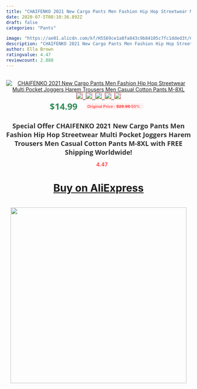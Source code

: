 ```yaml
---
title: "CHAIFENKO 2021 New Cargo Pants Men Fashion Hip Hop Streetwear Multi Pocket Joggers Harem Trousers Men Casual Cotton Pants M-8XL"
date: 2020-07-5T08:10:36.892Z
draft: false
categories: "Pants"

image: "https://ae01.alicdn.com/kf/H5569ce1a0fa843c9b84105c7fc1dded3t/CHAIFENKO-2021-New-Cargo-Pants-Men-Fashion-Hip-Hop-Streetwear-Multi-Pocket-Joggers-Harem-Trousers-Men.jpg"
description: "CHAIFENKO 2021 New Cargo Pants Men Fashion Hip Hop Streetwear Multi Pocket Joggers Harem Trousers Men Casual Cotton Pants M-8XL"
author: Ella Brown
ratingvalue: 4.47
reviewcount: 2.888
---
```

<br>
<div style="text-align: center;">
<a href="https://s.click.aliexpress.com/e/_AkbSe1" target="_blank" rel="nofollow noopener noreferrer"><img alt="CHAIFENKO 2021 New Cargo Pants Men Fashion Hip Hop Streetwear Multi Pocket Joggers Harem Trousers Men Casual Cotton Pants M-8XL" class="magnifier-image" src="https://ae01.alicdn.com/kf/H5569ce1a0fa843c9b84105c7fc1dded3t/CHAIFENKO-2021-New-Cargo-Pants-Men-Fashion-Hip-Hop-Streetwear-Multi-Pocket-Joggers-Harem-Trousers-Men.jpg_640x640.jpg">
<br>
<img style="border:1px solid salmon" src="https://ae01.alicdn.com/kf/H5569ce1a0fa843c9b84105c7fc1dded3t/CHAIFENKO-2021-New-Cargo-Pants-Men-Fashion-Hip-Hop-Streetwear-Multi-Pocket-Joggers-Harem-Trousers-Men.jpg_120x120.jpg">&nbsp;&nbsp;<img style="border:1px solid salmon" src="https://ae01.alicdn.com/kf/Ha800eefcf5bc456b8e72439e211a6e2fW/CHAIFENKO-2021-New-Cargo-Pants-Men-Fashion-Hip-Hop-Streetwear-Multi-Pocket-Joggers-Harem-Trousers-Men.jpg_120x120.jpg">&nbsp;&nbsp;<img style="border:1px solid salmon" src="https://ae01.alicdn.com/kf/H52930cf8695848aa9e774007281fb0c0k/CHAIFENKO-2021-New-Cargo-Pants-Men-Fashion-Hip-Hop-Streetwear-Multi-Pocket-Joggers-Harem-Trousers-Men.jpg_120x120.jpg">&nbsp;&nbsp;<img style="border:1px solid salmon" src="https://ae01.alicdn.com/kf/H8e747d0191a847de9b9cc7f510bcd659z/CHAIFENKO-2021-New-Cargo-Pants-Men-Fashion-Hip-Hop-Streetwear-Multi-Pocket-Joggers-Harem-Trousers-Men.jpg_120x120.jpg">&nbsp;&nbsp;<img style="border:1px solid salmon" src="https://ae01.alicdn.com/kf/Had0b0805bbb94f369b2f6a581228dff1Z/CHAIFENKO-2021-New-Cargo-Pants-Men-Fashion-Hip-Hop-Streetwear-Multi-Pocket-Joggers-Harem-Trousers-Men.jpg_120x120.jpg"></a></div><br0>
<div style="text-align: center;"><span style="background-color: white; border: 0px; box-sizing: border-box; color: seagreen; display: inline-block; font-family: &quot;open sans&quot; , &quot;arial&quot; , &quot;helvetica&quot; , sans-serif , &quot;heiti&quot;; font-size: 24px; font-stretch: inherit; font-weight: 700; line-height: inherit; margin: 0px 10px 0px 0px; padding: 0px; vertical-align: middle;">$14.99 </span>
<span style="background: rgb(255 , 241 , 241); border-radius: 3px; border: 0px; box-sizing: border-box; color: #ff4747; display: inline-block; font-family: inherit; font-size: 12px; font-stretch: inherit; font-style: inherit; font-variant: inherit; font-weight: 600; line-height: inherit; margin: 0px; padding: 2px 5px; transform: scale(0.9); vertical-align: middle;">Original Price : <b style="text-decoration: line-through;">$29.98 </b> 50%&nbsp;&nbsp;</span></div>
<h1 style="color: #333333; display: inline-block; font-family: &quot;open sans&quot; , &quot;arial&quot; , &quot;helvetica&quot; , sans-serif , &quot;heiti&quot;; font-size: 18px; font-stretch: inherit; font-weight: 700; text-align: center;">Special Offer CHAIFENKO 2021 New Cargo Pants Men Fashion Hip Hop Streetwear Multi Pocket Joggers Harem Trousers Men Casual Cotton Pants M-8XL with FREE Shipping Worldwide!</h1>
<div style="color: #ff4747; text-align: center;">
<img src="https://4.bp.blogspot.com/-M0ZcTcb-5uY/XleCXlxnR4I/AAAAAAAAAEc/OrjgMkXV1oMQFaCRZj5HQwOCBcu3w1FegCPcBGAYYCw/s1600/star.png" style="height: 15px;">&nbsp;<b>4.47</b></div>
<div class="button_cont" align="center"><a class="buynow_a" href="https://s.click.aliexpress.com/e/_AkbSe1" target="_blank" rel="nofollow noopener noreferrer"><H1>Buy on AliExpress</H1></a></div><br>
<div class="separator" style="clear: both; text-align: center;">
<img src="https://lh3.googleusercontent.com/-pTy5HemUv9M/XlePHvY0dAI/AAAAAAAAAE4/0nX5iRUoIWY8eMW9Dpxeirr157OZliDIgCLcBGAsYHQ/s1600/badge.gif" width="480">
</div>
